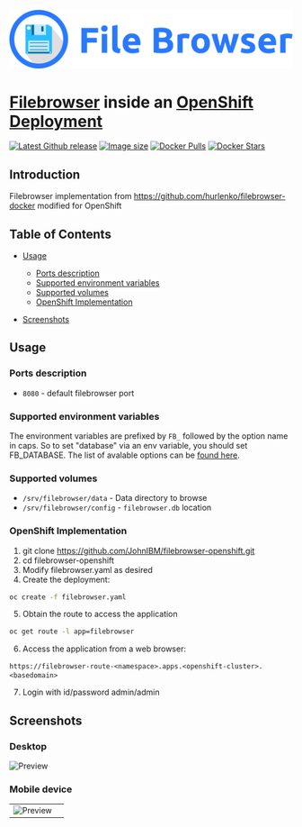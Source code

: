 <p align="center">
  <img src="https://raw.githubusercontent.com/filebrowser/logo/master/banner.png" width="550"/>
</p>

# [Filebrowser](https://github.com/filebrowser/filebrowser) inside an [OpenShift Deployment](https://hub.docker.com/r/johnibm/filebrowser)

[![Latest Github release](https://img.shields.io/github/release/hurlenko/filebrowser-docker.svg)](https://github.com/hurlenko/filebrowser-docker/releases/latest)
[![Image size](https://img.shields.io/docker/image-size/hurlenko/aria2-ariang/latest)](https://hub.docker.com/r/hurlenko/filebrowser)
[![Docker Pulls](https://img.shields.io/docker/pulls/hurlenko/filebrowser.svg)](https://hub.docker.com/r/hurlenko/filebrowser/)
[![Docker Stars](https://img.shields.io/docker/stars/hurlenko/filebrowser.svg)](https://hub.docker.com/r/hurlenko/filebrowser/)

## Introduction
Filebrowser implementation from https://github.com/hurlenko/filebrowser-docker modified for OpenShift
## Table of Contents



- [Usage](#usage)
  
  - [Ports description](#ports-description)
  - [Supported environment variables](#supported-environment-variables)
  - [Supported volumes](#supported-volumes)  
  - [OpenShift Implementation](#openshift)  

- [Screenshots](#screenshots)

## Usage

### Ports description

- `8080` - default filebrowser port

### Supported environment variables

The environment variables are prefixed by `FB_` followed by the option name in caps. So to set "database" via an env variable, you should set FB_DATABASE. The list of avalable options can be [found here](https://filebrowser.org/cli/filebrowser#options).

### Supported volumes

- `/srv/filebrowser/data` - Data directory to browse
- `/srv/filebrowser/config` - `filebrowser.db` location

### OpenShift Implementation

1. git clone https://github.com/JohnIBM/filebrowser-openshift.git
2. cd filebrowser-openshift
3. Modify filebrowser.yaml as desired
4. Create the deployment:
```bash
oc create -f filebrowser.yaml
```
5. Obtain the route to access the application
```bash
oc get route -l app=filebrowser
```
6. Access the application from a web browser:
```url
https://filebrowser-route-<namespace>.apps.<openshift-cluster>.<basedomain>
```
7. Login with id/password admin/admin

## Screenshots

### Desktop

![Preview](https://user-images.githubusercontent.com/5447088/50716739-ebd26700-107a-11e9-9817-14230c53efd2.gif)

### Mobile device

| | |
|---|---|
![Preview](https://user-images.githubusercontent.com/18035960/67269128-c7873000-f4be-11e9-89be-1fe33c3e973c.png) | 
